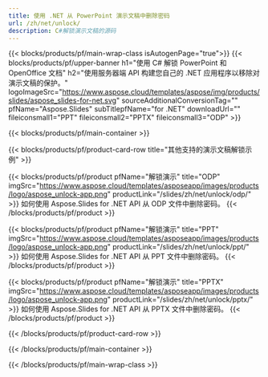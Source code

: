 ```yaml
---
title: 使用 .NET 从 PowerPoint 演示文稿中删除密码
url: /zh/net/unlock/
description: C#解锁演示文稿的源码
---
```


{{< blocks/products/pf/main-wrap-class isAutogenPage="true">}}
{{< blocks/products/pf/upper-banner h1="使用 C# 解锁 PowerPoint 和 OpenOffice 文档" h2="使用服务器端 API 构建您自己的 .NET 应用程序以移除对演示文稿的保护。" logoImageSrc="https://www.aspose.cloud/templates/aspose/img/products/slides/aspose_slides-for-net.svg" sourceAdditionalConversionTag="" pfName="Aspose.Slides" subTitlepfName="for .NET" downloadUrl="" fileiconsmall1="PPT" fileiconsmall2="PPTX" fileiconsmall3="ODP" >}}

{{< blocks/products/pf/main-container >}}

{{< blocks/products/pf/product-card-row title="其他支持的演示文稿解锁示例" >}}

{{< blocks/products/pf/product pfName="解锁演示" title="ODP" imgSrc="https://www.aspose.cloud/templates/asposeapp/images/products/logo/aspose_unlock-app.png" productLink="/slides/zh/net/unlock/odp/" >}}
如何使用 Aspose.Slides for .NET API 从 ODP 文件中删除密码。
{{< /blocks/products/pf/product >}}

{{< blocks/products/pf/product pfName="解锁演示" title="PPT" imgSrc="https://www.aspose.cloud/templates/asposeapp/images/products/logo/aspose_unlock-app.png" productLink="/slides/zh/net/unlock/ppt/" >}}
如何使用 Aspose.Slides for .NET API 从 PPT 文件中删除密码。
{{< /blocks/products/pf/product >}}

{{< blocks/products/pf/product pfName="解锁演示" title="PPTX" imgSrc="https://www.aspose.cloud/templates/asposeapp/images/products/logo/aspose_unlock-app.png" productLink="/slides/zh/net/unlock/pptx/" >}}
如何使用 Aspose.Slides for .NET API 从 PPTX 文件中删除密码。
{{< /blocks/products/pf/product >}}



{{< /blocks/products/pf/product-card-row >}}

{{< /blocks/products/pf/main-container >}}
    
{{< /blocks/products/pf/main-wrap-class >}}